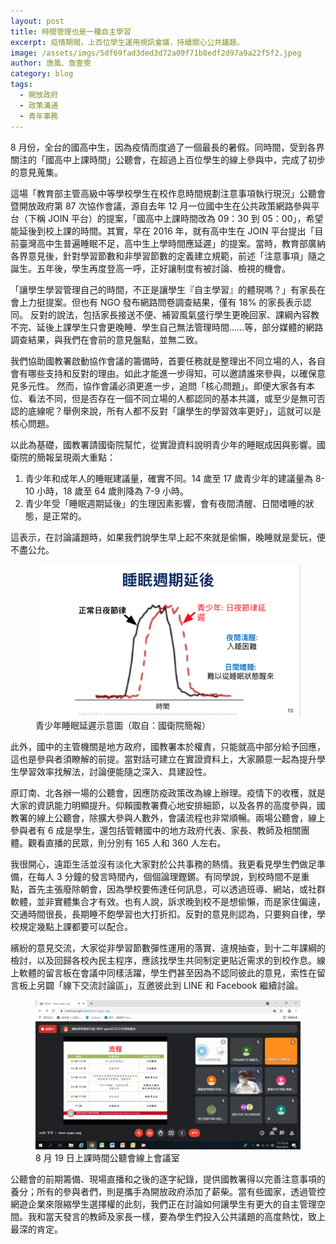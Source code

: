 ```yaml
---
layout: post
title: 時間管理也是一種自主學習
excerpt: 疫情期間，上百位學生運用視訊會議，持續關心公共議題。
image: /assets/imgs/5df69fad3ded3d72a09f71b8edf2d97a9a22f5f2.jpeg
author: 唐鳳、詹壹雯
category: blog
tags: 
  - 開放政府
  - 政策溝通
  - 青年事務
---
```


8 月份，全台的國高中生，因為疫情而度過了一個最長的暑假。同時間，受到各界關注的「國高中上課時間」公聽會，在超過上百位學生的線上參與中，完成了初步的意見蒐集。
 
這場「教育部主管高級中等學校學生在校作息時間規劃注意事項執行現況」公聽會暨開放政府第 87 次協作會議，源自去年 12 月一位國中生在公共政策網路參與平台（下稱 JOIN 平台）的提案，「國高中上課時間改為 09：30 到 05：00」，希望能延後到校上課的時間。其實，早在 2016 年，就有高中生在 JOIN 平台提出「目前臺灣高中生普遍睡眠不足，高中生上學時間應延遲」的提案。當時，教育部廣納各界意見後，針對學習節數和非學習節數的定義建立規範，前述「注意事項」隨之誕生。五年後，學生再度登高一呼，正好讓制度有被討論、檢視的機會。
 
「讓學生學習管理自己的時間，不正是讓學生『自主學習』的體現嗎？」有家長在會上力挺提案。但也有 NGO 發布網路問卷調查結果，僅有 18% 的家長表示認同。
反對的說法，包括家長接送不便、補習風氣盛行學生更晚回家、課綱內容教不完、延後上課學生只會更晚睡、學生自己無法管理時間……等，部分媒體的網路調查結果，與我們在會前的意見盤點，並無二致。

我們協助國教署啟動協作會議的籌備時，首要任務就是整理出不同立場的人，各自會有哪些支持和反對的理由。如此才能進一步得知，可以邀請誰來參與，以確保意見多元性。 
然而，協作會議必須更進一步，追問「核心問題」。即便大家各有本位、看法不同，但是否存在一個不同立場的人都認同的基本共識，或至少是無可否認的底線呢？舉例來說，所有人都不反對「讓學生的學習效率更好」，這就可以是核心問題。
 
以此為基礎，國教署請國衛院幫忙，從實證資料說明青少年的睡眠成因與影響。國衛院的簡報呈現兩大重點：

1. 青少年和成年人的睡眠建議量，確實不同。14 歲至 17 歲青少年的建議量為 8-10 小時，18 歲至 64 歲則降為 7-9 小時。
2. 青少年受「睡眠週期延後」的生理因素影響，會有夜間清醒、日間嗜睡的狀態，是正常的。

這表示，在討論議題時，如果我們說學生早上起不來就是偷懶，晚睡就是愛玩，便不盡公允。


<figure>
  <img src="/assets/imgs/5f33aa5426fc726f7ed98217ff4d08f3b3ea0b93.jpeg">
  <figcaption>青少年睡眠延遲示意圖（取自：國衛院簡報）</figcaption>
</figure>

此外，國中的主管機關是地方政府，國教署本於權責，只能就高中部分給予回應，這也是參與者須瞭解的前提。當對話可建立在實證資料上，大家願意一起為提升學生學習效率找解法，討論便能隨之深入、具建設性。
 
原訂南、北各辦一場的公聽會，因應防疫政策改為線上辦理。疫情下的收穫，就是大家的資訊能力明顯提升。仰賴國教署費心地安排細節，以及各界的高度參與，國教署的線上公聽會，除擴大參與人數外，會議流程也非常順暢。兩場公聽會，線上參與者有 6 成是學生，還包括管轄國中的地方政府代表、家長、教師及相關團體。觀看直播的民眾，則分別有 165 人和 360 人左右。
 
我很開心，遠距生活並沒有淡化大家對於公共事務的熱情。我更看見學生們做足準備，在每人 3 分鐘的發言時間內，個個論理鏗鏘。有同學說，到校時間不是重點，首先主張廢除朝會，因為學校要佈達任何訊息，可以透過班導、網站，或社群軟體，並非實體集合才有效。也有人說，訴求晚到校不是想偷懶，而是家住偏遠，交通時間很長，長期睡不飽學習也大打折扣。反對的意見則認為，只要夠自律，學校規定幾點上課都要可以配合。
 
繽紛的意見交流，大家從非學習節數彈性運用的落實、違規抽查，到十二年課綱的檢討，以及回歸各校內民主程序，應該找學生共同制定更貼近需求的到校作息。線上軟體的留言板在會議中同樣活躍，學生們甚至因為不認同彼此的意見，索性在留言板上另闢「線下交流討論區」，互邀彼此到 LINE 和 Facebook 繼續討論。

<figure>
  <img src="/assets/imgs/c0194a319af8af0b34f25ba0c700e61bf2a8b906.jpeg">
  <figcaption>8 月 19 日上課時間公聽會線上會議室</figcaption>
</figure>

公聽會的前期籌備、現場直播和之後的逐字紀錄，提供國教署得以完善注意事項的養分；所有的參與者們，則是攜手為開放政府添加了薪柴。當有些國家，透過管控網遊企業來限縮學生選擇權的此刻，我們正在討論如何讓學生有更大的自主管理空間。我和當天發言的教師及家長一樣，要為學生們投入公共議題的高度熱忱，致上最深的肯定。
